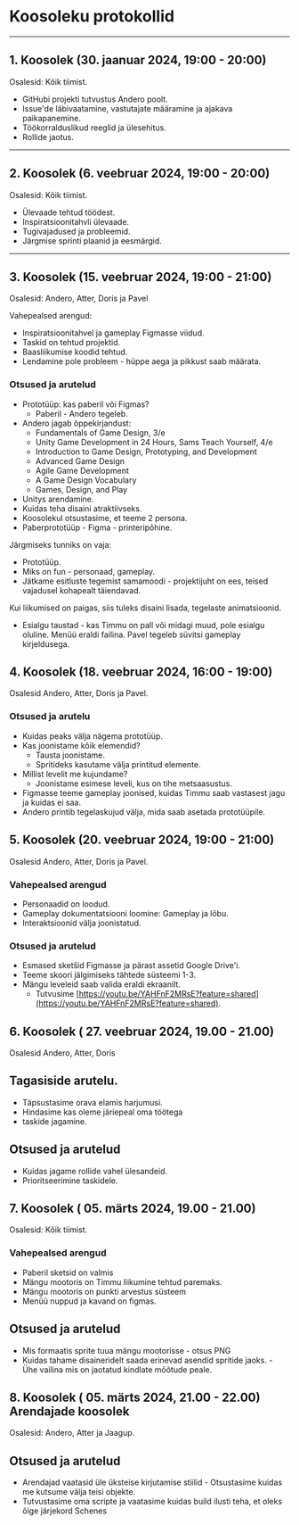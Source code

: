 # Koosoleku protokollid

---

## 1. Koosolek (30. jaanuar 2024, 19:00 - 20:00)
Osalesid: Kõik tiimist.

- GitHubi projekti tutvustus Andero poolt.
- Issue'de läbivaatamine, vastutajate määramine ja ajakava paikapanemine.
- Töökorralduslikud reeglid ja ülesehitus.
- Rollide jaotus.

---

## 2. Koosolek (6. veebruar 2024, 19:00 - 20:00)
Osalesid: Kõik tiimist.

- Ülevaade tehtud töödest.
- Inspiratsioonitahvli ülevaade.
- Tugivajadused ja probleemid.
- Järgmise sprinti plaanid ja eesmärgid.

---

## 3. Koosolek (15. veebruar 2024, 19:00 - 21:00)
Osalesid: Andero, Atter, Doris ja Pavel

Vahepealsed arengud:
- Inspiratsioonitahvel ja gameplay Figmasse viidud.
- Taskid on tehtud projektid.
- Baasliikumise koodid tehtud.
- Lendamine pole probleem - hüppe aega ja pikkust saab määrata.

### Otsused ja arutelud
- Prototüüp: kas paberil või Figmas?
  - Paberil - Andero tegeleb.
- Andero jagab õppekirjandust:
  - Fundamentals of Game Design, 3/e
  - Unity Game Development in 24 Hours, Sams Teach Yourself, 4/e
  - Introduction to Game Design, Prototyping, and Development
  - Advanced Game Design
  - Agile Game Development
  - A Game Design Vocabulary
  - Games, Design, and Play
- Unitys arendamine.
- Kuidas teha disaini atraktiivseks.
- Koosolekul otsustasime, et teeme 2 persona.
- Paberprototüüp - Figma - printeripõhine.

Järgmiseks tunniks on vaja:
- Prototüüp.
- Miks on fun - personaad, gameplay.
- Jätkame esitluste tegemist samamoodi - projektijuht on ees, teised vajadusel kohapealt täiendavad.

Kui liikumised on paigas, siis tuleks disaini lisada, tegelaste animatsioonid.
- Esialgu taustad - kas Timmu on pall või midagi muud, pole esialgu oluline.
Menüü eraldi failina. Pavel tegeleb süvitsi gameplay kirjeldusega.


## 4. Koosolek (18. veebruar 2024, 16:00 - 19:00)
Osalesid Andero, Atter, Doris ja Pavel.

### Otsused ja arutelu
- Kuidas peaks välja nägema prototüüp.
- Kas joonistame kõik elemendid?
  - Tausta joonistame.
  - Spritideks kasutame välja printitud elemente.
- Millist levelit me kujundame?
  - Joonistame esimese leveli, kus on tihe metsaasustus.
- Figmasse teeme gameplay joonised, kuidas Timmu saab vastasest jagu ja kuidas ei saa.
- Andero printib tegelaskujud välja, mida saab asetada prototüüpile.

## 5. Koosolek (20. veebruar 2024, 19:00 - 21:00)
Osalesid Andero, Atter, Doris ja Pavel.

### Vahepealsed arengud
- Personaadid on loodud.
- Gameplay dokumentatsiooni loomine: Gameplay ja lõbu.
- Interaktsioonid välja joonistatud.

### Otsused ja arutelud
- Esmased sketšid Figmasse ja pärast assetid Google Drive'i.
- Teeme skoori jälgimiseks tähtede süsteemi 1-3.
- Mängu leveleid saab valida eraldi ekraanilt.
  - Tutvusime [https://youtu.be/YAHFnF2MRsE?feature=shared](https://youtu.be/YAHFnF2MRsE?feature=shared).

## 6. Koosolek ( 27. veebruar 2024, 19.00 - 21.00)
Osalesid Andero, Atter, Doris

## Tagasiside arutelu.
- Täpsustasime orava elamis harjumusi.
- Hindasime kas oleme järiepeal oma töötega
- taskide jagamine.

## Otsused ja arutelud
- Kuidas jagame rollide vahel ülesandeid.
- Prioritseerimine taskidele.


## 7. Koosolek ( 05. märts 2024, 19.00 - 21.00)
Osalesid: Kõik tiimist.

### Vahepealsed arengud
- Paberil sketsid on valmis
- Mängu mootoris on Timmu liikumine tehtud paremaks.
- Mängu mootoris on punkti arvestus süsteem
- Menüü nuppud ja kavand on figmas.

## Otsused ja arutelud 
- Mis formaatis sprite tuua mängu mootorisse - otsus PNG
- Kuidas tahame disaineridelt saada erinevad asendid spritide jaoks. - Ühe vailina mis on jaotatud kindlate mõõtude peale.

## 8. Koosolek ( 05. märts 2024, 21.00 - 22.00) Arendajade koosolek
Osalesid: Andero, Atter ja Jaagup.

## Otsused ja arutelud 
- Arendajad vaatasid üle üksteise kirjutamise stiilid - Otsustasime kuidas me kutsume välja teisi objekte.
- Tutvustasime oma scripte ja vaatasime kuidas build ilusti teha, et oleks õige järjekord Schenes


  

  
  

